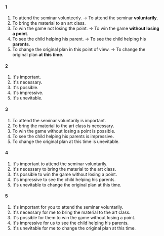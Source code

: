 #### 1  
1. To attend the seminar volunteerly.
-> To attend the seminar **voluntarily**.
2. To bring the material to an art class.
3. To win the game not losing the point.
-> To win the game **without losing a point**.
4. To see the child helping his parent.
-> To see the child helping his **parents**.
5. To change the original plan in this point of view.
-> To change the original plan **at this time**.
  
#### 2
1. It's important.
2. It's necessary.
3. It's possible.
4. It's impressive.
5. It's unevitable.
  
#### 3
1. To attend the seminar voluntarily is important.
2. To bring the material to the art class is necessary.
3. To win the game without losing a point is possible.
4. To see the child helping his parents is impressive.
5. To change the original plan at this time is unevitable.
  
#### 4
1. It's important to attend the seminar voluntarily.
2. It's necessary to bring the material to the art class.
3. It's possible to win the game without losing a point.
4. It's impressive to see the child helping his parents.
5. It's unevitable to change the original plan at this time.
  
#### 5
1. It's important for you to attend the seminar voluntarily.
2. It's necessary for me to bring the material to the art class.
3. It's possible for them to win the game without losing a point.
4. It's impressive for us to see the child helping his parents.
5. It's unevitable for me to change the original plan at this time.
